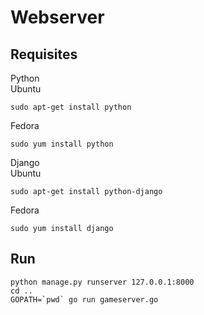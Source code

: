 Webserver
=========

Requisites
---------
Python  
Ubuntu  

    sudo apt-get install python  

Fedora  

    sudo yum install python  

Django  
Ubuntu  

    sudo apt-get install python-django  

Fedora  

    sudo yum install django  

Run
---

    python manage.py runserver 127.0.0.1:8000  
	cd ..  
	GOPATH=`pwd` go run gameserver.go  
